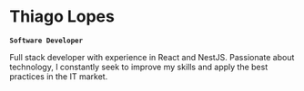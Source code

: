 # Thiago Lopes

**`Software Developer`**


Full stack developer with experience in React and NestJS. Passionate about technology, I constantly seek to improve my skills and apply the best practices in the IT market.


